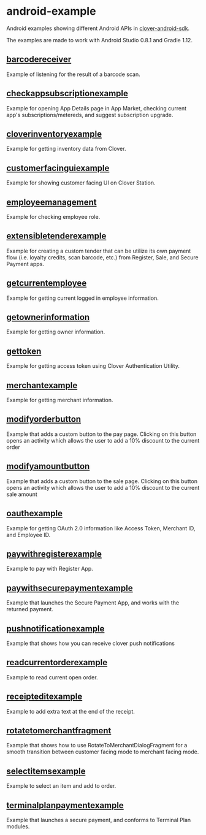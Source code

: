 android-example
===============

Android examples showing different Android APIs in [clover-android-sdk](https://github.com/clover/clover-android-sdk).


The examples are made to work with Android Studio 0.8.1 and Gradle 1.12.


[barcodereceiver](https://github.com/clover/android-example/tree/master/barcodereceiver)
---
Example of listening for the result of a barcode scan.

[checkappsubscriptionexample](https://github.com/clover/android-example/tree/master/checkappsubscriptionexample)
---
Example for opening App Details page in App Market, checking current app's subscriptions/metereds, and suggest subscription upgrade.

[cloverinventoryexample](https://github.com/clover/android-example/tree/master/cloverinventoryexample)
---
Example for getting inventory data from Clover.

[customerfacinguiexample](https://github.com/clover/android-example/tree/master/customerfacinguiexample)
---
Example for showing customer facing UI on Clover Station.

[employeemanagement](https://github.com/clover/android-example/tree/master/employeemanagement)
---
Example for checking employee role.

[extensibletenderexample](https://github.com/clover/android-example/tree/master/extensibletenderexample)
---
Example for creating a custom tender that can be utilize its own payment flow (i.e. loyalty credits, scan barcode, etc.) from Register, Sale, and Secure Payment apps.

[getcurrentemployee](https://github.com/clover/android-example/tree/master/getcurrentemployee)
---
Example for getting current logged in employee information.

[getownerinformation](https://github.com/clover/android-example/tree/master/getownerinformation)
---
Example for getting owner information.

[gettoken](https://github.com/clover/android-example/tree/master/gettoken)
---
Example for getting access token using Clover Authentication Utility.

[merchantexample](https://github.com/clover/android-example/tree/master/merchantexample)
---
Example for getting merchant information.

[modifyorderbutton](https://github.com/clover/android-example/tree/master/modifyorderbutton)
---
Example that adds a custom button to the pay page. Clicking on this button opens an activity which allows the user to add a 10% discount to the current order

[modifyamountbutton](https://github.com/clover/android-example/tree/master/modifyamountbutton)
---
Example that adds a custom button to the sale page. Clicking on this button opens an activity which allows the user to add a 10% discount to the current sale amount

[oauthexample](https://github.com/clover/android-example/tree/master/oauthexample)
---
Example for getting OAuth 2.0 information like Access Token, Merchant ID, and Employee ID.

[paywithregisterexample](https://github.com/clover/android-example/tree/master/paywithregisterexample)
---
Example to pay with Register App.

[paywithsecurepaymentexample](https://github.com/clover/android-example/tree/master/paywithsecurepaymentexample)
---
Example that launches the Secure Payment App, and works with the returned payment.

[pushnotificationexample](https://github.com/clover/android-examples/tree/master/pushnotificationexample)
---
Example that shows how you can receive clover push notifications

[readcurrentorderexample](https://github.com/clover/android-example/tree/master/readcurrentorderexample)
---
Example to read current open order.

[receipteditexample](https://github.com/clover/android-example/tree/master/receipteditexample)
---
Example to add extra text at the end of the receipt.

[rotatetomerchantfragment](https://github.com/clover/android-example/tree/master/rotatetomerchantfragment)
---
Example that shows how to use RotateToMerchantDialogFragment for a smooth transition between customer facing mode to merchant facing mode.

[selectitemsexample](https://github.com/clover/android-example/tree/master/selectitemsexample)
---
Example to select an item and add to order.

[terminalplanpaymentexample](https://github.com/clover/android-example/tree/master/terminalplanpaymentexample)
---
Example that launches a secure payment, and conforms to Terminal Plan modules.
